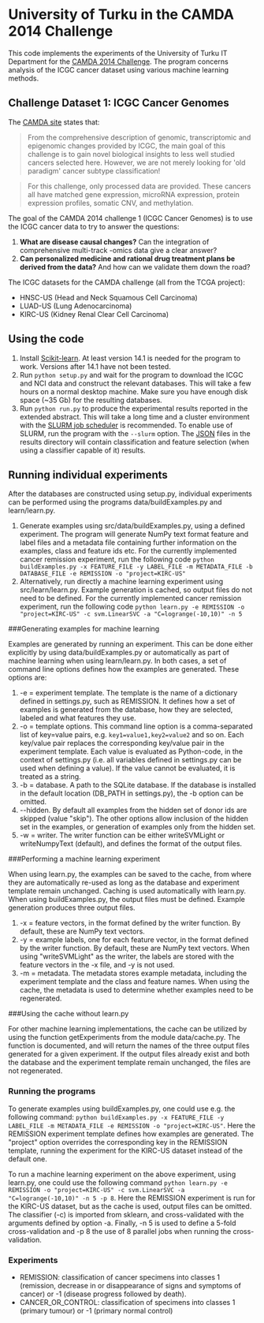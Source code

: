 University of Turku in the CAMDA 2014 Challenge
===============================================

This code implements the experiments of the University of Turku IT Department for the [CAMDA 2014 Challenge](http://camda2014.bioinf.jku.at). The program concerns analysis of the ICGC cancer dataset using various machine learning methods.

Challenge Dataset 1: ICGC Cancer Genomes
----------------------------------------

The [CAMDA site](http://camda2014.bioinf.jku.at/doku.php/contest_dataset) states that:

>From the comprehensive description of genomic, transcriptomic and epigenomic changes provided by ICGC, the main goal of this challenge is to gain novel biological insights to less well studied cancers selected here. However, we are not merely looking for 'old paradigm' cancer subtype classification!

>For this challenge, only processed data are provided. These cancers all have matched gene expression, microRNA expression, protein expression profiles, somatic CNV, and methylation.


The goal of the CAMDA 2014 challenge 1 (ICGC Cancer Genomes) is to use the ICGC cancer data to try to answer the questions:

1. **What are disease causal changes?** Can the integration of comprehensive multi-track -omics data give a clear answer?
2. **Can personalized medicine and rational drug treatment plans be derived from the data?** And how can we validate them down the road?

The ICGC datasets for the CAMDA challenge (all from the TCGA project):

* HNSC-US (Head and Neck Squamous Cell Carcinoma)
* LUAD-US (Lung Adenocarcinoma)
* KIRC-US (Kidney Renal Clear Cell Carcinoma)

Using the code
----------------------------------------
1. Install [Scikit-learn](http://scikit-learn.org/). At least version 14.1 is needed for the program to work. Versions after 14.1 have not been tested.
2. Run `python setup.py` and wait for the program to download the ICGC and NCI data and construct the relevant databases. This will take a few hours on a normal desktop machine. Make sure you have enough disk space (~35 Gb) for the resulting databases.
3. Run `python run.py` to produce the experimental results reported in the extended abstract. This will take a long time and a cluster environment with the [SLURM job scheduler](https://computing.llnl.gov/linux/slurm/) is recommended. To enable use of SLURM, run the program with the `--slurm` option. The [JSON](http://en.wikipedia.org/wiki/JSON) files in the results directory will contain classification and feature selection (when using a classifier capable of it) results.

Running individual experiments
------------------------------
After the databases are constructed using setup.py, individual experiments can be performed using the programs data/buildExamples.py and learn/learn.py.

1. Generate examples using src/data/buildExamples.py, using a defined experiment. The program will generate NumPy text format feature and label files and a metadata file containing further information on the examples, class and feature ids etc. For the currently implemented cancer remission experiment, run the following code `python buildExamples.py -x FEATURE_FILE -y LABEL_FILE -m METADATA_FILE -b DATABASE_FILE -e REMISSION -o "project=KIRC-US"`
2. Alternatively, run directly a machine learning experiment using src/learn/learn.py. Example generation is cached, so output files do not need to be defined. For the currently implemented cancer remission experiment, run the following code `python learn.py -e REMISSION -o "project=KIRC-US" -c svm.LinearSVC -a "C=logrange(-10,10)" -n 5`


###Generating examples for machine learning

Examples are generated by running an experiment. This can be done either explicitly by using data/buildExamples.py or automatically as part of machine learning when using learn/learn.py. In both cases, a set of command line options defines how the examples are generated. These options are:

1. -e = experiment template. The template is the name of a dictionary defined in settings.py, such as REMISSION. It defines how a set of examples is generated from the database, how they are selected, labeled and what features they use.
2. -o = template options. This command line option is a comma-separated list of key=value pairs, e.g. `key1=value1,key2=value2` and so on. Each key/value pair replaces the corresponding key/value pair in the experiment template. Each value is evaluated as Python-code, in the context of settings.py (i.e. all variables defined in settings.py can be used when defining a value). If the value cannot be evaluated, it is treated as a string.
3. -b = database. A path to the SQLite database. If the database is installed in the default location (DB_PATH in settings.py), the -b option can be omitted.
4. --hidden. By default all examples from the hidden set of donor ids are skipped (value "skip"). The other options allow inclusion of the hidden set in the examples, or generation of examples only from the hidden set.
5. -w = writer. The writer function can be either writeSVMLight or writeNumpyText (default), and defines the format of the output files.

###Performing a machine learning experiment

When using learn.py, the examples can be saved to the cache, from where they are automatically re-used as long as the database and experiment template remain unchanged. Caching is used automatically with learn.py. When using buildExamples.py, the output files must be defined. Example generation produces three output files.

1. -x = feature vectors, in the format defined by the writer function. By default, these are NumPy text vectors.
2. -y = example labels, one for each feature vector, in the format defined by the writer function. By default, these are NumPy text vectors. When using "writeSVMLight" as the writer, the labels are stored with the feature vectors in the -x file, and -y is not used.
3. -m = metadata. The metadata stores example metadata, including the experiment template and the class and feature names. When using the cache, the metadata is used to determine whether examples need to be regenerated.

###Using the cache without learn.py

For other machine learning implementations, the cache can be utilized by using the function getExperiments from the module data/cache.py. The function is documented, and will return the names of the three output files generated for a given experiment. If the output files already exist and both the database and the experiment template remain unchanged, the files are not regenerated.

### Running the programs

To generate examples using buildExamples.py, one could use e.g. the following command: `python buildExamples.py -x FEATURE_FILE -y LABEL_FILE -m METADATA_FILE -e REMISSION -o "project=KIRC-US"`. Here the REMISSION experiment template defines how examples are generated. The "project" option overrides the corresponding key in the REMISSION template, running the experiment for the KIRC-US dataset instead of the default one.

To run a machine learning experiment on the above experiment, using learn.py, one could use the following command `python learn.py -e REMISSION -o "project=KIRC-US" -c svm.LinearSVC -a "C=logrange(-10,10)" -n 5 -p 8`. Here the REMISSION experiment is run for the KIRC-US dataset, but as the cache is used, output files can be omitted. The classifier (-c) is imported from sklearn, and cross-validated with the arguments defined by option -a. Finally, -n 5 is used to define a 5-fold cross-validation and -p 8 the use of 8 parallel jobs when running the cross-validation.

### Experiments

* REMISSION: classification of cancer specimens into classes 1 (remission, decrease in or disappearance of signs and symptoms of cancer) or -1 (disease progress followed by death).
* CANCER_OR_CONTROL: classification of specimens into classes 1 (primary tumour) or -1 (primary normal control)

